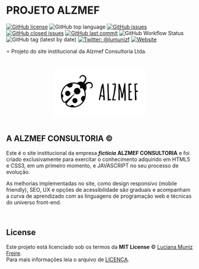 # PROJETO ALZMEF

[![GitHub license](https://img.shields.io/github/license/lumunizf/alzmef)](https://github.com/lumunizf/alzmef/blob/master/LICENSE)
![GitHub top language](https://img.shields.io/github/languages/top/lumunizf/alzmef)
[![GitHub issues](https://img.shields.io/github/issues/lumunizf/alzmef)](https://github.com/lumunizf/alzmef/issues) 
[![GitHub closed issues](https://img.shields.io/github/issues-closed/lumunizf/alzmef)](https://img.shields.io/github/issues-closed/lumunizf/alzmef)
[![GitHub last commit](https://img.shields.io/github/last-commit/lumunizf/alzmef)](https://github.com/lumunizf/alzmef/commits/master)
![GitHub Workflow Status](https://img.shields.io/github/workflow/status/lumunizf/alzmef/Jekyll_CI)
![GitHub tag (latest by date)](https://img.shields.io/github/v/tag/lumunizf/ALZMEF)
[![Twitter: @lumunizf](https://img.shields.io/badge/Twitter-@lumunizf-blueviolet.svg?style=flat)](https://twitter.com/lumunizf) 
[![Website](https://img.shields.io/website?url=https://medium.com/@lumunizf)](https://medium.com/@lumunizf)

:star: Projeto do site institucional da Alzmef Consultoria Ltda.

<br/>
<div align="center">
<img src="imagens/logo-white.png" alt="Logo Alzmef Consultoria" width="250"/>
</div>
<br/>

## A ALZMEF CONSULTORIA ©

Este é o site institucional da empresa ***fictícia*** **ALZMEF CONSULTORIA** e foi criado exclusivamente para exercitar o conhecimento adquirido em HTML5 e CSS3, em um primeiro momento, e JAVASCRIPT no seu processo de evolução.

As melhorias implementadas no site, como design responsivo (mobile friendly), SEO, UX e opções de acessibilidade são graduais e acompanham a curva de aprendizado com as linguagens de programação web e técnicas do universo front-end.

<br/>

## License

Este projeto está licenciado sob os termos da **MIT License** © [Luciana Muniz Freire](https://br.linkedin.com/in/lumunizf). <BR/>
Para mais informações leia o arquivo de [LICENÇA](https://github.com/lumunizf/Test-automation/blob/master/LICENSE).